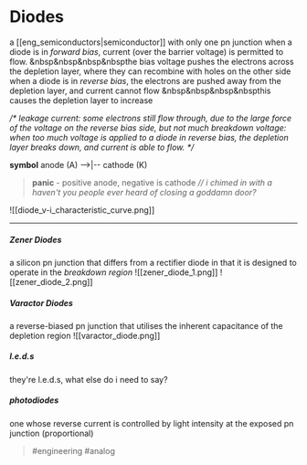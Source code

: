 # Diodes
a [[eng_semiconductors|semiconductor]] with only one pn junction
when a diode is in *forward bias*, current (over the barrier voltage) is permitted to flow.
&nbsp&nbsp&nbsp&nbspthe bias voltage pushes the electrons across the depletion layer, where they can recombine with holes on the other side
when a diode is in *reverse bias*, the electrons are pushed away from the depletion layer, and current cannot flow
&nbsp&nbsp&nbsp&nbspthis causes the depletion layer to increase

*/\* leakage current: some electrons still flow through, due to the large force of the voltage on the reverse bias side, but not much 
breakdown voltage: when too much voltage is applied to a diode in reverse bias, the depletion layer breaks down, and current is able to flow. \*/*

**symbol**
anode (A) -->|-- cathode (K)

>**panic** - positive anode, negative is cathode 
>*// i chimed in with a haven't you people ever heard of closing a goddamn door?*

![[diode_v-i_characteristic_curve.png]]

---

##### Zener Diodes

a silicon pn junction that differs from a rectifier diode in that it is designed to operate in the _breakdown region_
![[zener_diode_1.png]]
![[zener_diode_2.png]]

##### Varactor Diodes

a reverse-biased pn junction that utilises the inherent capacitance of the depletion region
![[varactor_diode.png]]

##### l.e.d.s

they're l.e.d.s, what else do i need to say?

##### photodiodes

one whose reverse current is controlled by light intensity at the exposed pn junction (proportional)

> #engineering #analog
